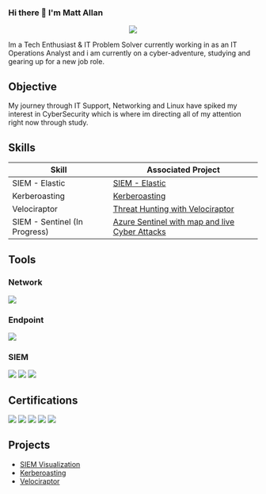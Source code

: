 ### Hi there 👋 I'm Matt Allan

<p align="center">
  <a href="https://www.linkedin.com/in/matthewallan101/" alt="LinkedIn"><img src="https://img.shields.io/badge/linkedin-%230077B5.svg?style=for-the-badge&logo=linkedin&logoColor=white"></a>
</p>

Im a Tech Enthusiast & IT Problem Solver currently working in as an IT Operations Analyst and i am currently on a cyber-adventure, studying and gearing up for a new job role.

## Objective

My journey through IT Support, Networking and Linux have spiked my interest in CyberSecurity which is where im directing all of my attention right now through study.

## Skills

| Skill                                         | Associated Project         |
|-----------------------------------------------|----------------------------|
| SIEM - Elastic | <a href="https://github.com/Matt4llan/Elastic-SIEM">SIEM - Elastic</a>|
| Kerberoasting | <a href="https://github.com/Matt4llan/HackTheBox-Kerberoasting">Kerberoasting</a>|
| Velociraptor | <a href="https://github.com/Matt4llan/Threat-Hunting-with-Velociraptor">Threat Hunting with Velociraptor</a>|
| SIEM - Sentinel (In Progress) | <a href="https://github.com/Matt4llan/SIEM-Azure-Sentinel">Azure Sentinel with map and live Cyber Attacks</a>|

## Tools


### Network
<div>
    <img src="https://img.shields.io/badge/-Wireshark-1679A7?&style=for-the-badge&logo=Wireshark&logoColor=white" />
</div>

### Endpoint
<div>
    <img src="https://img.shields.io/badge/-Velociraptor-4B275F?&style=for-the-badge&logo=Velociraptor&logoColor=white" />
</div>

### SIEM
<div>
    <img src="https://img.shields.io/badge/-Splunk-000000?&style=for-the-badge&logo=Splunk&logoColor=white" />
    <img src="https://img.shields.io/badge/-Elastic-005571?&style=for-the-badge&logo=Elastic&logoColor=white" />
    <img src="https://img.shields.io/badge/-Azure%20Sentinel-0078D4?&style=for-the-badge&logo=Microsoft%20Azure&logoColor=white" />
</div>

## Certifications
<div>
<img src="https://img.shields.io/badge/Google-Cybersecurity%20Professional-4285F4?style=for-the-badge&logo=google&logoColor=white" />
<img src="https://img.shields.io/badge/AWS-Technical%20Essentials-232F3E?style=for-the-badge&logo=amazonaws&logoColor=white" />
<img src="https://img.shields.io/badge/Cisco-CCENT%20ICND1%20-006BA4?style=for-the-badge&logo=cisco&logoColor=white" />
<img src="https://img.shields.io/badge/Ethical%20Hacking-Certified-32CD32?style=for-the-badge" />
<img src="https://img.shields.io/badge/Introduction%20To%20Ethical%20Hacking-Certified-32CD32?style=for-the-badge" />
</div>

## Projects
- <a href="https://github.com/Matt4llan/Elastic-SIEM">SIEM Visualization</a>
- <a href="https://github.com/Matt4llan/HackTheBox-Kerberoasting">Kerberoasting</a>
- <a href="https://github.com/Matt4llan/Threat-Hunting-with-Velociraptor">Velociraptor</a>
